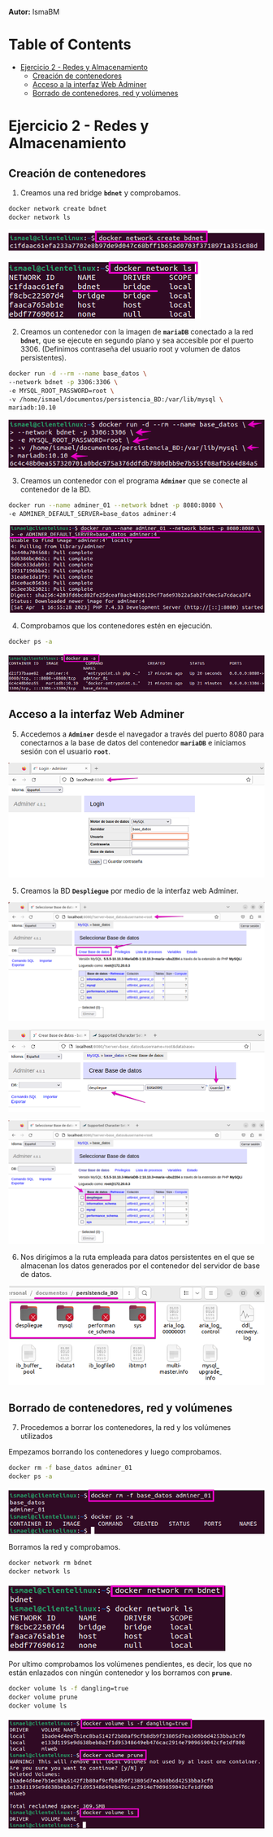 **Autor:** IsmaBM

Table of Contents
=================

* [Ejercicio 2 - Redes y Almacenamiento](#ejercicio-2---redes-y-almacenamiento)
   * [Creación de contenedores](#creación-de-contenedores)
   * [Acceso a la interfaz Web Adminer](#acceso-a-la-interfaz-web-adminer)
   * [Borrado de contenedores, red y volúmenes](#borrado-de-contenedores-red-y-volúmenes)

# Ejercicio 2 - Redes y Almacenamiento

## Creación de contenedores

1. Creamos una red bridge **`bdnet`** y comprobamos.

```bash
docker network create bdnet
docker network ls
```

![imagen1](https://github.com/IsmaBM/Actividad3-Docker/blob/main/Ejercicio_2/imagenes_Ej2/1.png)

![imagen2](https://github.com/IsmaBM/Actividad3-Docker/blob/main/Ejercicio_2/imagenes_Ej2/2.png)

2. Creamos un contenedor con la imagen de **`mariaDB`** conectado a la red **`bdnet`**, que se ejecute en segundo plano y sea accesible por el puerto 3306. (Definimos contraseña del usuario root y volumen de datos persistentes).

```bash
docker run -d --rm --name base_datos \
--network bdnet -p 3306:3306 \
-e MYSQL_ROOT_PASSWORD=root \
-v /home/ismael/documentos/persistencia_BD:/var/lib/mysql \
mariadb:10.10
```

![imagen3](https://github.com/IsmaBM/Actividad3-Docker/blob/main/Ejercicio_2/imagenes_Ej2/3.png)

3. Creamos un contenedor con el programa **`Adminer`** que se conecte al contenedor de la BD.

```bash
docker run --name adminer_01 --network bdnet -p 8080:8080 \
-e ADMINER_DEFAULT_SERVER=base_datos adminer:4
```

 ![imagen4](https://github.com/IsmaBM/Actividad3-Docker/blob/main/Ejercicio_2/imagenes_Ej2/4.png)

4. Comprobamos que los contenedores estén en ejecución.

```bash
docker ps -a
```

![imagen 9](https://github.com/IsmaBM/Actividad3-Docker/blob/main/Ejercicio_2/imagenes_Ej2/9.png)

## Acceso a la interfaz Web Adminer

5. Accedemos a **`Adminer`** desde el navegador a través del puerto 8080 para conectarnos a la base de datos del contenedor **`mariaDB`** e iniciamos sesión con el usuario **`root`**.

![imagen5](https://github.com/IsmaBM/Actividad3-Docker/blob/main/Ejercicio_2/imagenes_Ej2/5.png)

5. Creamos la BD **`Despliegue`** por medio de la interfaz web Adminer.

![imagen6](https://github.com/IsmaBM/Actividad3-Docker/blob/main/Ejercicio_2/imagenes_Ej2/6.png)



![imagen7](https://github.com/IsmaBM/Actividad3-Docker/blob/main/Ejercicio_2/imagenes_Ej2/7.png)



![imagen8](https://github.com/IsmaBM/Actividad3-Docker/blob/main/Ejercicio_2/imagenes_Ej2/8.png)

6. Nos dirigimos a la ruta empleada para datos persistentes en el que se almacenan los datos generados por el contenedor del servidor de base de datos.

![imagen10](https://github.com/IsmaBM/Actividad3-Docker/blob/main/Ejercicio_2/imagenes_Ej2/10.png)

## Borrado de contenedores, red y volúmenes

7. Procedemos a borrar los contenedores, la red y los volúmenes utilizados

Empezamos borrando los contenedores y luego comprobamos.

```bash
docker rm -f base_datos adminer_01
docker ps -a
```

![imagen11](https://github.com/IsmaBM/Actividad3-Docker/blob/main/Ejercicio_2/imagenes_Ej2/11.png)

Borramos la red y comprobamos.

```bash
docker network rm bdnet
docker network ls
```

![imagen12](https://github.com/IsmaBM/Actividad3-Docker/blob/main/Ejercicio_2/imagenes_Ej2/12.png)

Por ultimo comprobamos los volúmenes pendientes, es decir, los que no están enlazados con ningún contenedor y los borramos con **`prune`**. 

```bash
docker volume ls -f dangling=true
docker volume prune
docker volume ls
```

![imagen13](https://github.com/IsmaBM/Actividad3-Docker/blob/main/Ejercicio_2/imagenes_Ej2/13.png)
